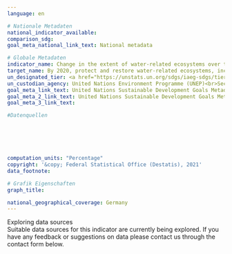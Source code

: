 ```yaml
---
language: en

# Nationale Metadaten
national_indicator_available: 
comparison_sdg: 
goal_meta_national_link_text: National metadata

# Globale Metadaten
indicator_name: Change in the extent of water-related ecosystems over time
target_name: By 2020, protect and restore water-related ecosystems, including mountains, forests, wetlands, rivers, aquifers and lakes
un_designated_tier: <a href="https://unstats.un.org/sdgs/iaeg-sdgs/tier-classification/" title="Click here for more information on the UN tier classification.">Tier I</a>
un_custodian_agency: United Nations Environment Programme (UNEP)<br>Secretariat of the Ramsar Convention on Wetlands
goal_meta_link_text: United Nations Sustainable Development Goals Metadata (United Nations Environment Programme)
goal_meta_2_link_text: United Nations Sustainable Development Goals Metadata (Secretariat of the Ramsar Convention on Wetlands)
goal_meta_3_link_text: 

#Datenquellen






computation_units: "Percentage"
copyright: '&copy; Federal Statistical Office (Destatis), 2021'
data_footnote: 

# Grafik Eigenschaften
graph_title: 

national_geographical_coverage: Germany
---
```


<span class="status notstarted"> Exploring data sources </span><br>
Suitable data sources for this indicator are currently being explored.
If you have any feedback or suggestions on data please contact us through the contact form below.